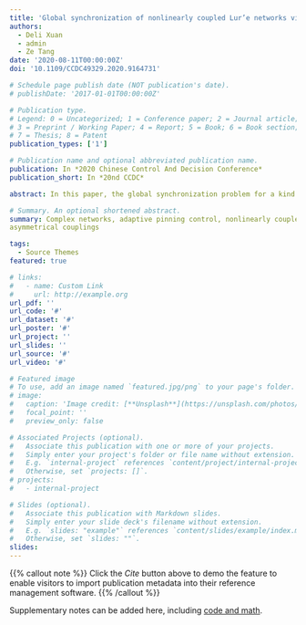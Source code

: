 ```yaml
---
title: 'Global synchronization of nonlinearly coupled Lur’e networks via adaptive feedback control'
authors:
  - Deli Xuan
  - admin
  - Ze Tang
date: '2020-08-11T00:00:00Z'
doi: '10.1109/CCDC49329.2020.9164731'

# Schedule page publish date (NOT publication's date).
# publishDate: '2017-01-01T00:00:00Z'

# Publication type.
# Legend: 0 = Uncategorized; 1 = Conference paper; 2 = Journal article;
# 3 = Preprint / Working Paper; 4 = Report; 5 = Book; 6 = Book section;
# 7 = Thesis; 8 = Patent
publication_types: ['1']

# Publication name and optional abbreviated publication name.
publication: In *2020 Chinese Control And Decision Conference*
publication_short: In *20nd CCDC*

abstract: In this paper, the global synchronization problem for a kind of complex dynamical networks with nonlinearly coupled functions and an asymmetrical coupling matrix is investigated by using pinning control. By designing the adaptive updating laws for the pinning feedback controller, some proper feedback control gains will be acquired. According to the Lyapunov stability theorem and the projection method, sufficient conditions are obtained that ensure the realisation of the global synchronization for the complex dynamical network with different initial values. Finally, the theoretical results are illustrated by a numerical experiment.

# Summary. An optional shortened abstract.
summary: Complex networks, adaptive pinning control, nonlinearly coupled function, global synchronization,
asymmetrical couplings

tags:
  - Source Themes
featured: true

# links:
#   - name: Custom Link
#     url: http://example.org
url_pdf: ''
url_code: '#'
url_dataset: '#'
url_poster: '#'
url_project: ''
url_slides: ''
url_source: '#'
url_video: '#'

# Featured image
# To use, add an image named `featured.jpg/png` to your page's folder.
# image:
#   caption: 'Image credit: [**Unsplash**](https://unsplash.com/photos/pLCdAaMFLTE)'
#   focal_point: ''
#   preview_only: false

# Associated Projects (optional).
#   Associate this publication with one or more of your projects.
#   Simply enter your project's folder or file name without extension.
#   E.g. `internal-project` references `content/project/internal-project/index.md`.
#   Otherwise, set `projects: []`.
# projects:
#   - internal-project

# Slides (optional).
#   Associate this publication with Markdown slides.
#   Simply enter your slide deck's filename without extension.
#   E.g. `slides: "example"` references `content/slides/example/index.md`.
#   Otherwise, set `slides: ""`.
slides:
---
```


{{% callout note %}}
Click the _Cite_ button above to demo the feature to enable visitors to import publication metadata into their reference management software.
{{% /callout %}}

Supplementary notes can be added here, including [code and math](https://wowchemy.com/docs/content/writing-markdown-latex/).
